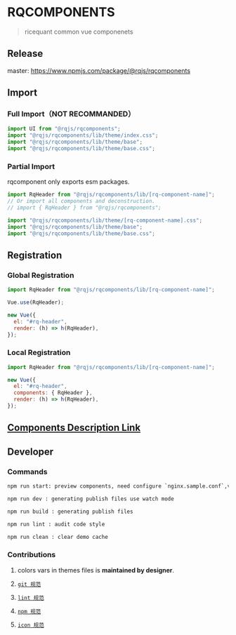 # RQCOMPONENTS

> ricequant common vue componenets

## Release

master: https://www.npmjs.com/package/@rqjs/rqcomponents

## Import

### Full Import（NOT RECOMMANDED）

```js
import UI from "@rqjs/rqcomponents";
import "@rqjs/rqcomponents/lib/theme/index.css";
import "@rqjs/rqcomponents/lib/theme/base";
import "@rqjs/rqcomponents/lib/theme/base.css";
```

### Partial Import

rqcomponent only exports esm packages.

```js
import RqHeader from "@rqjs/rqcomponents/lib/[rq-component-name]";
// Or import all components and deconstruction.
// import { RqHeader } from "@rqjs/rqcomponents";

import "@rqjs/rqcomponents/lib/theme/[rq-component-name].css";
import "@rqjs/rqcomponents/lib/theme/base";
import "@rqjs/rqcomponents/lib/theme/base.css";
```

## Registration

### Global Registration

```js
import RqHeader from "@rqjs/rqcomponents/lib/[rq-component-name]";

Vue.use(RqHeader);

new Vue({
  el: "#rq-header",
  render: (h) => h(RqHeader),
});
```

### Local Registration

```js
import RqHeader from "@rqjs/rqcomponents/lib/[rq-component-name]";

new Vue({
  el: "#rq-header",
  components: { RqHeader },
  render: (h) => h(RqHeader),
});
```

## [Components Description Link](./COMPONENTS_DOC.md)

## Developer

### Commands

```bash
npm run start: preview components, need configure `nginx.sample.conf`,visit http://<host>/rqcomponents

npm run dev : generating publish files use watch mode

npm run build : generating publish files

npm run lint : audit code style

npm run clean : clear demo cache
```

### Contributions

1. colors vars in themes files is **maintained by designer**.

2. [`git 规范`](http://wiki.ricequant.com/pages/viewpage.action?pageId=17269198)

3. [`lint 规范`](http://wiki.ricequant.com/pages/viewpage.action?pageId=45875427)

4. [`npm 规范`](http://wiki.ricequant.com/pages/viewpage.action?pageId=52232790)

5. [`icon 规范`](http://wiki.ricequant.com/pages/viewpage.action?pageId=19562729)
